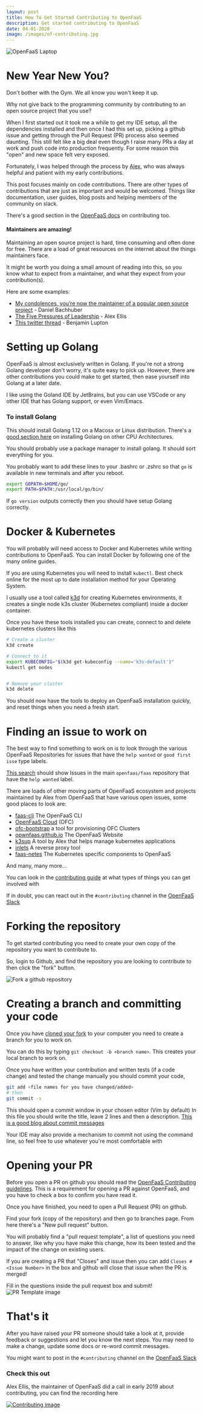 ```yaml
---
layout: post
title: How To Get Started Contributing to OpenFaaS
description: Get started contributing to OpenFaaS
date: 04-01-2020
image: /images/of-contributing.jpg
---
```


![OpenFaaS Laptop](/images/of-contributing.jpg)

# New Year New You?
Don't bother with the Gym. We all know you won't keep it up. 

Why not give back to the programming community by contributing to an open source project that you use?

When I first started out it took me a while to get my IDE setup, all the dependencies installed and then once
I had this set up, picking a github issue and getting through the Pull Request (PR) process also seemed daunting. This 
still felt like a big deal even though I raise many PRs a day at work and push code into production frequently.
For some reason this "open" and new space felt very exposed.

Fortunately, I was helped through the process by [Alex](https://github.com/alexellis), who was always helpful and 
patient with my early contributions.

This post focuses mainly on code contributions. There are other types of contributions that are just as important and 
would be welcomed. Things like documentation, user guides, blog posts and helping members of the community on slack.

There's a good section in the [OpenFaaS docs](https://github.com/openfaas/faas/blob/master/CONTRIBUTING.md) on contributing too.

#### Maintainers are amazing!

Maintaining an open source project is hard, time consuming and often done for free. There are a load of great resources
on the internet about the things maintainers face.

It might be worth you doing a small amount of reading into this, so you know what to expect from a maintainer, and what
they expect from your contribution(s).

Here are some examples:

* [My condolences, you’re now the maintainer of a popular open source project](https://danielbachhuber.com/2015/06/26/my-condolences-youre-now-the-maintainer-of-a-popular-open-source-project/) - Daniel Bachhuber
* [The Five Pressures of Leadership](https://blog.alexellis.io/the-5-pressures-of-leadership/) - Alex Ellis
* [This twitter thread](https://twitter.com/balupton/status/438928812185620480) - Benjamin Lupton


# Setting up Golang

OpenFaaS is almost exclusively written in Golang. If you're not a strong Golang developer don't worry, it's quite easy to 
pick up. However, there are other contributions you could make to get started, then ease yourself into Golang at a later
date.

I like using the Goland IDE by JetBrains, but you can use VSCode or any other IDE that has Golang support, or even Vim/Emacs.

### To install Golang

This should install Golang 1.12 on a Macosx or Linux distribution. There's a [good section here](https://github.com/alexellis/faas-containerd#install-go-112-x86_64)
on installing Golang on other CPU Architectures. 

You should probably use a package manager to install golang. It should sort everything for you.

You probably want to add these lines to your .bashrc or .zshrc so that `go` is available in new terminals and after you 
reboot.

```sh
export GOPATH=$HOME/go/
export PATH=$PATH:/usr/local/go/bin/
```

If `go version` outputs correctly then you should have setup Golang correctly.

# Docker & Kubernetes

You will probably will need access to Docker and Kubernetes while writing contributions to OpenFaaS. You can install 
Docker by following one of the many online guides. 

If you are using Kubernetes you will need to install `kubectl`. Best check online for the most up to date installation 
method for your Operating System.

I usually use a tool called [k3d](https://github.com/rancher/k3d) for creating Kubernetes environments, it creates a 
single node k3s cluster (Kubernetes compliant) inside a docker container. 

Once you have these tools installed you can create, connect to and delete kubernetes clusters like this

```sh
# Create a cluster
k3d create

# Connect to it
export KUBECONFIG="$(k3d get-kubeconfig --name='k3s-default')"
kubectl get nodes 


# Remove your cluster 
k3d delete
```

You should now have the tools to deploy an OpenFaaS installation quickly, and reset things when you need a fresh start.

# Finding an issue to work on
The best way to find something to work on is to look through the various OpenFaaS Repositories for issues that have the 
`help wanted` or `good first isse` type labels. 

[This search](https://github.com/openfaas/faas/issues?q=is%3Aissue+is%3Aopen+label%3A%22help+wanted%22) should show 
Issues in the main `openfaas/faas` repository that have the `help wanted` label.

There are loads of other moving parts of OpenFaaS ecosystem and projects maintained by Alex from OpenFaaS that have 
various open issues, some good places to look are:

* [faas-cli](https://github.com/openfaas/faas-cli/issues?q=is%3Aissue+is%3Aopen+label%3A%22help+wanted%22) The OpenFaaS CLI
* [OpenFaaS Cloud](https://github.com/openfaas/openfaas-cloud/issues?q=is%3Aissue+is%3Aopen+label%3A%22help+wanted%22) (OFC) 
* [ofc-bootstrap](https://github.com/openfaas-incubator/ofc-bootstrap/issues) a tool for provisioning OFC Clusters
* [opwnfaas.github.io](https://github.com/openfaas/openfaas.github.io/issues) The OpenFaaS Website
* [k3sup](https://github.com/alexellis/k3sup/issues) A tool by Alex that helps manage kubernetes applications
* [inlets](https://github.com/inlets/inlets) A reverse proxy tool
* [faas-netes](https://github.com/openfaas/faas-netes/issues) The Kubernetes specific components to OpenFaaS

And many, many more...

You can look in the [contributing guide](https://github.com/openfaas/faas/blob/master/CONTRIBUTING.md#how-can-i-get-involved)
at what types of things you can get involved with

If in doubt, you can react out in the `#contributing` channel in the [OpenFaaS Slack](https://slack.openfaas.io)

# Forking the repository

To get started contributing you need to create your own copy of the repository you want to contribute to. 

So, login to Github, and find the repository you are looking to contribute to then click the "fork" button.

![Fork a github repository](/images/github-fork.png)

# Creating a branch and committing your code

Once you have [cloned your fork](https://help.github.com/en/github/getting-started-with-github/fork-a-repo) to your 
computer you need to create a branch for you to work on.

You can do this by typing `git checkout -b <branch name>`. This creates your local branch to work on.


Once you have written your contribution and written tests (if a code change) and tested the change manually you should 
commit your code, 
```sh 
git add <file names for you have changed/added>
# then 
git commit -s 
```

This should open a commit window in your chosen editor (Vim by default)
In this file you should write the title, leave 2 lines and then a description.
[This is a good blog about commit messages](https://chris.beams.io/posts/git-commit/)

Your IDE may also provide a mechanism to commit not using the command line, so feel free to use whatever you're most 
comfortable with

# Opening your PR

Before you open a PR on github you should read the [OpenFaaS Contributing guidelines](https://github.com/openfaas/faas/blob/master/CONTRIBUTING.md).
This is a requirement for opening a PR against OpenFaaS, and you have to check a box to confirm you have read it.

Once you have finished, you need to open a Pull Request (PR) on github.

Find your fork (copy of the repository) and then go to branches page. From here there's a "New pull request" button.

You will probably find a "pull request template", a list of questions you need to answer, like why you have make this 
change, how its been tested and the impact of the change on existing users.

If you are creating a PR that "Closes" and issue then you can add `Closes #<Issue Number>` in the box and github will 
close that issue when the PR is merged!

Fill in the questions inside the pull request box and submit!
![PR Template image](/images/pr-template.png)

# That's it

After you have raised your PR someone should take a look at it, provide feedback or suggestions and let you know the 
next steps. You may need to make a change, update some docs or re-word commit messages.

You might want to post in the `#contributing` channel on the [OpenFaaS Slack](https://slack.openfaas.io)


### Check this out

Alex Ellis, the maintainer of OpenFaaS did a call in early 2019 about contributing, you can find the recording here 

[![Contributing image](/images/how-to-contribute.png)](https://www.youtube.com/watch?v=kOgHjU38Efg&feature=youtu.be)
